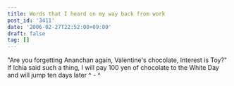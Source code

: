 ```yaml
---
title: Words that I heard on my way back from work
post_id: '3411'
date: '2006-02-27T22:52:00+09:00'
draft: false
tag: []
---
```


"Are you forgetting Ananchan again, Valentine's chocolate, Interest is Toy?" If Ichia said such a thing, I will pay 100 yen of chocolate to the White Day and will jump ten days later ^ - ^